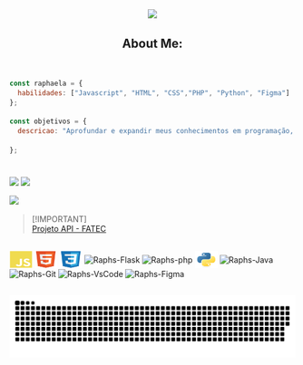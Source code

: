 <div align="center">
    <img src="https://readme-typing-svg.herokuapp.com/?font=Righteous&size=35&center=true&vCenter=true&color=8C67DB&width=500&height=70&duration=4000&lines=<Hello+World!+👋/>;+<I'm++Raphaela!/>;" />

</div>
<h2 align='center'> About Me:</h2>
<br>


```javascript
const raphaela = {
  habilidades: ["Javascript", "HTML", "CSS","PHP", "Python", "Figma"]
};

const objetivos = {
  descricao: "Aprofundar e expandir meus conhecimentos em programação, desenvolvimento e design."

};

```
#
<img src="https://github-readme-stats-wheat-two-53.vercel.app/api?username=raphaelamonteiro&theme=nightowl&hide_border=false&include_all_commits=false&count_private=false"  width="364px" />                    <img src="https://github-readme-streak-stats.herokuapp.com/?user=raphaelamonteiro&theme=nightowl&hide_border=false"  width="400px" />



![](https://github-readme-stats-wheat-two-53.vercel.app/api/top-langs/?username=raphaelamonteiro&theme=nightowl&hide_border=false&include_all_commits=false&count_private=false&layout=compact)

> [!IMPORTANT]\
> [Projeto API - FATEC ](https://github.com/equipeAdalove)

<div style="display: inline_block"><br>
<img align="center" alt="Raphs-Js" height="30" width="40" src="https://raw.githubusercontent.com/devicons/devicon/master/icons/javascript/javascript-plain.svg">
  
<img align="center" alt="Raphs-HTML" height="30" width="40" src="https://raw.githubusercontent.com/devicons/devicon/master/icons/html5/html5-original.svg">
  
<img align="center" alt="Raphs-CSS" height="30" width="40" src="https://raw.githubusercontent.com/devicons/devicon/master/icons/css3/css3-original.svg">

<img align="center" alt="Raphs-Flask" height="30" width="40"  src="https://cdn.jsdelivr.net/gh/devicons/devicon@latest/icons/flask/flask-original.svg" >

<img align="center" alt="Raphs-php" height="30" width="40" src="https://cdn.jsdelivr.net/gh/devicons/devicon/icons/php/php-plain.svg"> 

<img align="center" alt="Raphs-Python" height="30" width="40" src="https://raw.githubusercontent.com/devicons/devicon/master/icons/python/python-original.svg">
  
<img align="center" alt="Raphs-Java" height="30" width="40" src="https://cdn.jsdelivr.net/gh/devicons/devicon/icons/java/java-original.svg">

<img align="center" alt="Raphs-Git" height="30" width="40" src="https://cdn.jsdelivr.net/gh/devicons/devicon@latest/icons/git/git-original.svg">

<img align="center" alt="Raphs-VsCode" height="30" width="40" src="https://cdn.jsdelivr.net/gh/devicons/devicon@latest/icons/vscode/vscode-original.svg">
                    
<img align="center" alt="Raphs-Figma" height="30" width="40" src="https://cdn.jsdelivr.net/gh/devicons/devicon/icons/figma/figma-original.svg">
       
    
</div>

###

##

  <div align="center">
    
  ![Snake animation](https://github.com/larissa-fernanda/larissa-fernanda/blob/output/github-contribution-grid-snake.svg)
 
</div>
